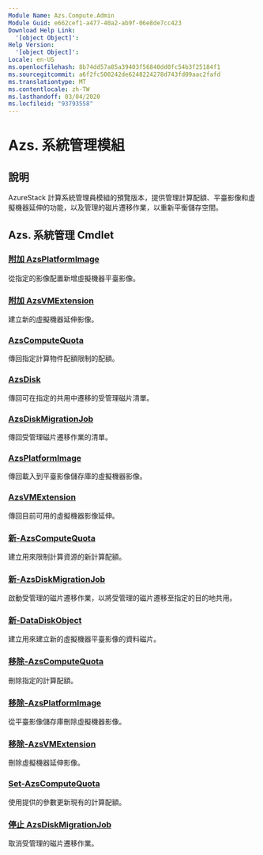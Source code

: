 ```yaml
---
Module Name: Azs.Compute.Admin
Module Guid: e662cef1-a477-40a2-ab9f-06e8de7cc423
Download Help Link:
  '[object Object]': 
Help Version:
  '[object Object]': 
Locale: en-US
ms.openlocfilehash: 8b74dd57a85a39403f56840dd0fc54b3f25184f1
ms.sourcegitcommit: a6f2fc500242de6248224278d743fd09aac2fafd
ms.translationtype: MT
ms.contentlocale: zh-TW
ms.lasthandoff: 03/04/2020
ms.locfileid: "93793558"
---
```

# Azs. 系統管理模組
## 說明
AzureStack 計算系統管理員模組的預覽版本，提供管理計算配額、平臺影像和虛擬機器延伸的功能，以及管理的磁片遷移作業，以重新平衡儲存空間。

## Azs. 系統管理 Cmdlet
### [附加 AzsPlatformImage](Add-AzsPlatformImage.md)
從指定的影像配置新增虛擬機器平臺影像。

### [附加 AzsVMExtension](Add-AzsVMExtension.md)
建立新的虛擬機器延伸影像。

### [AzsComputeQuota](Get-AzsComputeQuota.md)
傳回指定計算物件配額限制的配額。

### [AzsDisk](Get-AzsDisk.md)
傳回可在指定的共用中遷移的受管理磁片清單。

### [AzsDiskMigrationJob](Get-AzsDiskMigrationJob.md)
傳回受管理磁片遷移作業的清單。

### [AzsPlatformImage](Get-AzsPlatformImage.md)
傳回載入到平臺影像儲存庫的虛擬機器影像。

### [AzsVMExtension](Get-AzsVMExtension.md)
傳回目前可用的虛擬機器影像延伸。

### [新-AzsComputeQuota](New-AzsComputeQuota.md)
建立用來限制計算資源的新計算配額。

### [新-AzsDiskMigrationJob](New-AzsDiskMigrationJob.md)
啟動受管理的磁片遷移作業，以將受管理的磁片遷移至指定的目的地共用。

### [新-DataDiskObject](New-DataDiskObject.md)
建立用來建立新的虛擬機器平臺影像的資料磁片。

### [移除-AzsComputeQuota](Remove-AzsComputeQuota.md)
刪除指定的計算配額。

### [移除-AzsPlatformImage](Remove-AzsPlatformImage.md)
從平臺影像儲存庫刪除虛擬機器影像。

### [移除-AzsVMExtension](Remove-AzsVMExtension.md)
刪除虛擬機器延伸影像。

### [Set-AzsComputeQuota](Set-AzsComputeQuota.md)
使用提供的參數更新現有的計算配額。

### [停止 AzsDiskMigrationJob](Stop-AzsDiskMigrationJob.md)
取消受管理的磁片遷移作業。


